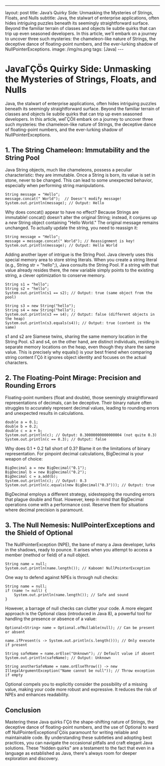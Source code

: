 ---
layout: post
title: Java’s Quirky Side: Unmasking the Mysteries of Strings, Floats, and Nulls
subtitle: Java, the stalwart of enterprise applications, often hides intriguing puzzles beneath its seemingly straightforward surface. Beyond the familiar terrain of classes and objects lie subtle quirks that can trip up even seasoned developers. In this article, we’ll embark on a journey to uncover three such mysteries: the chameleon-like nature of Strings, the deceptive dance of floating-point numbers, and the ever-lurking shadow of NullPointerExceptions.
image: /img/ns.png
tags: [Java]
---﻿
# JavaΓÇÖs Quirky Side: Unmasking the Mysteries of Strings, Floats, and Nulls



Java, the stalwart of enterprise applications, often hides intriguing puzzles beneath its seemingly straightforward surface. Beyond the familiar terrain of classes and objects lie subtle quirks that can trip up even seasoned developers. In this article, weΓÇÖll embark on a journey to uncover three such mysteries: the chameleon-like nature of Strings, the deceptive dance of floating-point numbers, and the ever-lurking shadow of NullPointerExceptions.

## 1. The String Chameleon: Immutability and the String Pool

Java String objects, much like chameleons, possess a peculiar characteristic: they are immutable. Once a String is born, its value is set in stone, never to be changed. This can lead to some unexpected behavior, especially when performing string manipulations.

    String message = "Hello";
    message.concat(" World");  // Doesn't modify message!
    System.out.println(message); // Output: Hello

Why does concat() appear to have no effect? Because Strings are immutable! concat() doesn't alter the original String; instead, it conjures up a *new* String object containing "Hello World." The original message remains unchanged. To actually update the string, you need to reassign it:

    String message = "Hello";
    message = message.concat(" World"); // Reassignment is key!
    System.out.println(message); // Output: Hello World

Adding another layer of intrigue is the String Pool. Java cleverly uses this special memory area to store string literals. When you create a string literal (e.g., String str = "hello";), Java consults the String Pool. If a string with that value already resides there, the new variable simply points to the existing string, a clever optimization to conserve memory.

    String s1 = "hello";
    String s2 = "hello";
    System.out.println(s1 == s2); // Output: true (same object from the pool)
    
    String s3 = new String("hello");
    String s4 = new String("hello");
    System.out.println(s3 == s4); // Output: false (different objects in the heap)
    System.out.println(s3.equals(s4)); // Output: true (content is the same)

s1 and s2 are Siamese twins, sharing the same memory location in the String Pool. s3 and s4, on the other hand, are distinct individuals, residing in separate memory locations on the heap, even though they share the same value. This is precisely why equals() is your best friend when comparing string content ΓÇô it ignores object identity and focuses on the actual characters.

## 2. The Floating-Point Mirage: Precision and Rounding Errors

Floating-point numbers (float and double), those seemingly straightforward representations of decimals, can be deceptive. Their binary nature often struggles to accurately represent decimal values, leading to rounding errors and unexpected results in calculations.

    double a = 0.1;
    double b = 0.2;
    double c = a + b;
    System.out.println(c); // Output: 0.30000000000000004 (not quite 0.3)
    System.out.println(c == 0.3); // Output: false

Why does 0.1 + 0.2 fall short of 0.3? Blame it on the limitations of binary representation. For pinpoint decimal calculations, BigDecimal is your weapon of choice:

    BigDecimal a = new BigDecimal("0.1");
    BigDecimal b = new BigDecimal("0.2");
    BigDecimal c = a.add(b);
    System.out.println(c); // Output: 0.3
    System.out.println(c.equals(new BigDecimal("0.3"))); // Output: true

BigDecimal employs a different strategy, sidestepping the rounding errors that plague double and float. However, keep in mind that BigDecimal operations come with a performance cost. Reserve them for situations where decimal precision is paramount.

## 3. The Null Nemesis: NullPointerExceptions and the Shield of Optional

The NullPointerException (NPE), the bane of many a Java developer, lurks in the shadows, ready to pounce. It arises when you attempt to access a member (method or field) of a null object.

    String name = null;
    System.out.println(name.length()); // Kaboom! NullPointerException

One way to defend against NPEs is through null checks:

    String name = null;
    if (name != null) {
        System.out.println(name.length()); // Safe and sound
    }

However, a barrage of null checks can clutter your code. A more elegant approach is the Optional class (introduced in Java 8), a powerful tool for handling the presence or absence of a value:

    Optional<String> name = Optional.ofNullable(null); // Can be present or absent
    
    name.ifPresent(s -> System.out.println(s.length())); // Only execute if present
    
    String safeName = name.orElse("Unknown"); // Default value if absent
    System.out.println(safeName); // Output: Unknown
    
    String anotherSafeName = name.orElseThrow(() -> new IllegalArgumentException("Name cannot be null")); // Throw exception if empty

Optional compels you to explicitly consider the possibility of a missing value, making your code more robust and expressive. It reduces the risk of NPEs and enhances readability.

## Conclusion

Mastering these Java quirks ΓÇö the shape-shifting nature of Strings, the deceptive dance of floating-point numbers, and the use of Optional to ward off NullPointerExceptionsΓÇöis paramount for writing reliable and maintainable code. By understanding these subtleties and adopting best practices, you can navigate the occasional pitfalls and craft elegant Java solutions. These "hidden quirks" are a testament to the fact that even in a language as established as Java, there's always room for deeper exploration and discovery.
